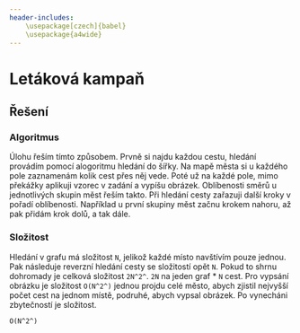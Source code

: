 ```yaml
---
header-includes:
	\usepackage[czech]{babel}
	\usepackage{a4wide}
---
```

# Letáková kampaň
## Řešení
### Algoritmus
Úlohu řeším tímto způsobem. Prvně si najdu každou cestu, hledání provádím pomocí alogoritmu hledání do šířky. Na mapě 
města si u každého pole zaznamenám kolik cest přes něj vede. Poté už na každé pole, mimo překážky aplikuji vzorec 
v zadání a vypíšu obrázek. Oblíbenosti směrů u jednotlivých skupin měst řeším takto. Při hledání cesty zařazuji další 
kroky v pořadí oblíbenosti. Například u první skupiny měst začnu krokem nahoru, až pak přidám krok dolů, a tak dále.

### Složitost
Hledání v grafu má složitost `N`, jelikož každé místo navštívím pouze jednou. Pak následuje reverzní hledání cesty se 
složitostí opět `N`. Pokud to shrnu dohromady je celková složitost `2N^2^`. `2N` na jeden graf * `N` cest. Pro vypsání 
obrázku je složitost `O(N^2^)` jednou projdu celé město, abych zjistil nejvyšší počet cest na jednom místě, podruhé, 
abych vypsal obrázek.
Po vynecháni zbytečností je složitost.
```
O(N^2^)
```

